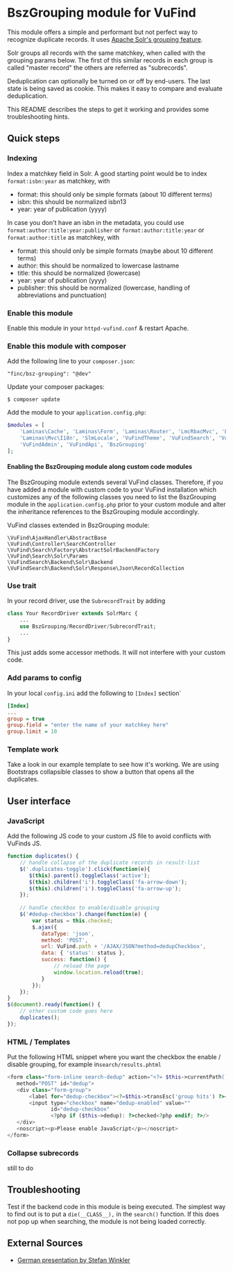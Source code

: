 # BszGrouping module for VuFind

This module offers a simple and performant but not perfect way to recognize 
duplicate records. It uses [Apache Solr's grouping feature](https://solr.apache.org/guide/8_1/result-grouping.html). 

Solr groups all records with the same matchkey, when called with the grouping 
params below. The first of this similar records in each group is called "master
record" the others are referred as "subrecords". 

Deduplication can optionally be turned on or off by end-users. The last state is 
being saved as cookie. This makes it easy to compare and evaluate deduplication. 

This README describes the steps to get it working and provides some
troubleshooting hints. 

## Quick steps

### Indexing
Index a matchkey field in Solr. A good starting point would be to index 
   `format:isbn:year`
as matchkey, with
- format: this should only be simple formats (about 10 different terms)
- isbn: this should be normalized isbn13
- year: year of publication (yyyy)

In case you don't have an isbn in the metadata, you could use 
    `format:author:title:year:publisher`
or
    `format:author:title:year`
or
    `format:author:title`
as matchkey, with
- format: this should only be simple formats (maybe about 10 different terms)
- author: this should be normalized to lowercase lastname
- title: this should be normalized (lowercase)
- year: year of publication (yyyy)
- publisher: this should be normalized (lowercase, handling of abbreviations and punctuation)


### Enable this module
Enable this module in your `httpd-vufind.conf` & restart Apache.

### Enable this module with composer

Add the following line to your `composer.json`:

    "finc/bsz-grouping": "@dev"

Update your composer packages:

    $ composer update

Add the module to your `application.config.php`:

~~~php
$modules = [
    'Laminas\Cache', 'Laminas\Form', 'Laminas\Router', 'LmcRbacMvc', 'Laminas\I18n',
    'Laminas\Mvc\I18n', 'SlmLocale', 'VuFindTheme', 'VuFindSearch', 'VuFind',
    'VuFindAdmin', 'VuFindApi', 'BszGrouping'
];
~~~

#### Enabling the BszGrouping module along custom code modules

The BszGrouping module extends several VuFind classes. Therefore, if
you have added a module with custom code to your VuFind installation which
customizes any of the following classes you need to list the BszGrouping module
in the `application.config.php` prior to your custom module and alter the
inheritance references to the BszGrouping module accordingly.

VuFind classes extended in BszGrouping module:

    \VuFind\AjaxHandler\AbstractBase
    \VuFind\Controller\SearchController
    \VuFind\Search\Factory\AbstractSolrBackendFactory
    \VuFind\Search\Solr\Params
    \VuFindSearch\Backend\Solr\Backend
    \VuFindSearch\Backend\Solr\Response\Json\RecordCollection

### Use trait
In your record driver, use the `SubrecordTrait` by adding
~~~php
class Your RecordDriver extends SolrMarc {
    ...
    use BszGrouping/RecordDriver/SubrecordTrait;
    ...   
}
~~~
This just adds some accessor methods. It will not interfere with your 
custom code. 

### Add params to config
In your local `config.ini` add the following to `[Index]` section`
~~~ini
[Index]
...
group = true
group.field = "enter the name of your matchkey here"
group.limit = 10
~~~

### Template work
Take a look in our example template to see how it's working. We are using 
Bootstraps collapsible classes to show a button that opens all the 
duplicates.

## User interface

### JavaScript
Add the following JS code to your custom JS file to avoid conflicts
with VuFinds JS. 

~~~javascript
function duplicates() {
    // handle collapse of the duplicate records in result-list
    $('.duplicates-toggle').click(function(e){
       $(this).parent().toggleClass('active');
       $(this).children('i').toggleClass('fa-arrow-down');
       $(this).children('i').toggleClass('fa-arrow-up');
    });
    
    // handle checkbox to enable/disable grouping
    $('#dedup-checkbox').change(function(e) {
        var status = this.checked;
        $.ajax({
           dataType: 'json',
           method: 'POST',
           url: VuFind.path + '/AJAX/JSON?method=dedupCheckbox',
           data: { 'status': status },
           success: function() {
               // reload the page
               window.location.reload(true);
           }
        });
    });
}
$(document).ready(function() {    
    // other custom code goes here
    duplicates();
});
~~~

### HTML / Templates
Put the following HTML snippet where you want the checkbox 
the enable / disable grouping, for example in`search/results.phtml`

~~~php
<form class="form-inline search-dedup" action="<?= $this->currentPath() ?>"
   method="POST" id="dedup">
   <div class="form-group">
       <label for="dedup-checkbox"><?=$this->transEsc('group hits') ?></label>
       <input type="checkbox" name="dedup-enabled" value=""
              id="dedup-checkbox"
              <?php if ($this->dedup): ?>checked<?php endif; ?>/>
   </div>
   <noscript><p>Please enable JavaScript</p></noscript>
</form>
~~~


### Collapse subrecords

still to do

## Troubleshooting

Test if the backend code in this module is being executed. The simplest way to 
find out is to put a `die(__CLASS__),` in the `search()` function. If this does not
pop up when searching, the module is not being loaded correctly.

## External Sources
* [German presentation by Stefan Winkler](https://www.vufind.de/wp-content/uploads/2018/09/2-1-Grouping-Deduplizierung-mit-Matchkeys-in-BOSS3-VuFind-AWT-2018.pdf) 
